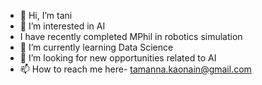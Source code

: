 - 👋 Hi, I’m tani
- 👀 I’m interested in AI
- I have recently completed MPhil in robotics simulation
- 🌱 I’m currently learning Data Science
- 💞️ I’m looking for new opportunities related to AI
- 📫 How to reach me here- tamanna.kaonain@gmail.com

<!---
ktamanna/ktamanna is a ✨ special ✨ repository because its `README.md` (this file) appears on your GitHub profile.
You can click the Preview link to take a look at your changes.
--->
